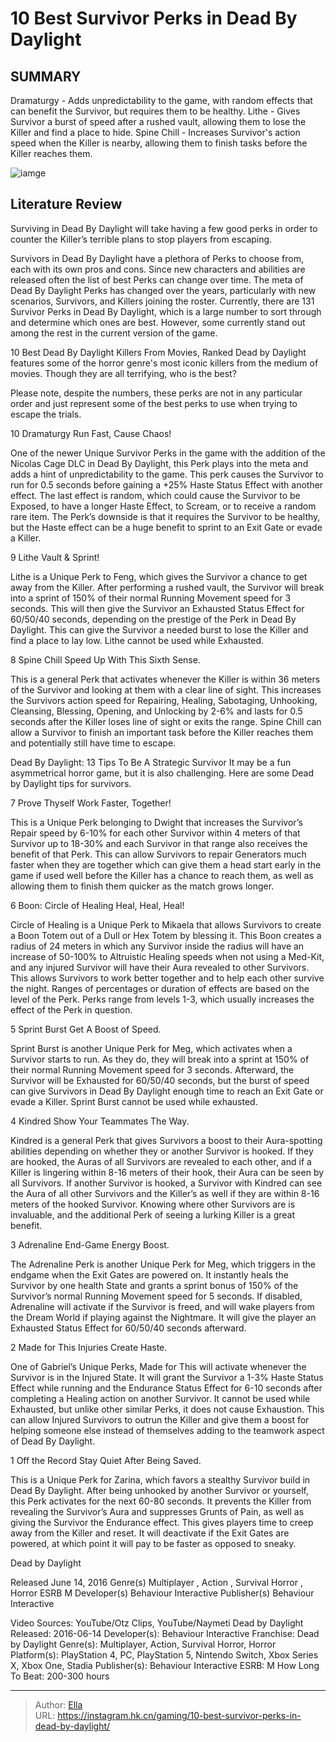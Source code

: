 # 10 Best Survivor Perks in Dead By Daylight


## SUMMARY 


 Dramaturgy - Adds unpredictability to the game, with random effects that can benefit the Survivor, but requires them to be healthy. 
 Lithe - Gives Survivor a burst of speed after a rushed vault, allowing them to lose the Killer and find a place to hide. 
 Spine Chill - Increases Survivor&#39;s action speed when the Killer is nearby, allowing them to finish tasks before the Killer reaches them. 

![iamge](https://static1.srcdn.com/wordpress/wp-content/uploads/2023/08/10-best-survivor-perks-in-dead-by-daylight-2.jpg)

## Literature Review

Surviving in Dead By Daylight will take having a few good perks in order to counter the Killer’s terrible plans to stop players from escaping.




Survivors in Dead By Daylight have a plethora of Perks to choose from, each with its own pros and cons. Since new characters and abilities are released often the list of best Perks can change over time.
The meta of Dead By Daylight Perks has changed over the years, particularly with new scenarios, Survivors, and Killers joining the roster. Currently, there are 131 Survivor Perks in Dead By Daylight, which is a large number to sort through and determine which ones are best. However, some currently stand out among the rest in the current version of the game.
            
 
 10 Best Dead By Daylight Killers From Movies, Ranked 
Dead by Daylight features some of the horror genre&#39;s most iconic killers from the medium of movies. Though they are all terrifying, who is the best?



Please note, despite the numbers, these perks are not in any particular order and just represent some of the best perks to use when trying to escape the trials. 










 








 10  Dramaturgy 
Run Fast, Cause Chaos!


 







One of the newer Unique Survivor Perks in the game with the addition of the Nicolas Cage DLC in Dead By Daylight, this Perk plays into the meta and adds a hint of unpredictability to the game. This perk causes the Survivor to run for 0.5 seconds before gaining a &#43;25% Haste Status Effect with another effect.
The last effect is random, which could cause the Survivor to be Exposed, to have a longer Haste Effect, to Scream, or to receive a random rare item. The Perk’s downside is that it requires the Survivor to be healthy, but the Haste effect can be a huge benefit to sprint to an Exit Gate or evade a Killer.





 9  Lithe 
Vault &amp; Sprint!
        

Lithe is a Unique Perk to Feng, which gives the Survivor a chance to get away from the Killer. After performing a rushed vault, the Survivor will break into a sprint of 150% of their normal Running Movement speed for 3 seconds.
This will then give the Survivor an Exhausted Status Effect for 60/50/40 seconds, depending on the prestige of the Perk in Dead By Daylight. This can give the Survivor a needed burst to lose the Killer and find a place to lay low.
Lithe cannot be used while Exhausted. 








 8  Spine Chill 
Speed Up With This Sixth Sense.


 







This is a general Perk that activates whenever the Killer is within 36 meters of the Survivor and looking at them with a clear line of sight. This increases the Survivors action speed for Repairing, Healing, Sabotaging, Unhooking, Cleansing, Blessing, Opening, and Unlocking by 2-6% and lasts for 0.5 seconds after the Killer loses line of sight or exits the range.
Spine Chill can allow a Survivor to finish an important task before the Killer reaches them and potentially still have time to escape. 

            
 
 Dead By Daylight: 13 Tips To Be A Strategic Survivor 
It may be a fun asymmetrical horror game, but it is also challenging. Here are some Dead by Daylight tips for survivors.








 7  Prove Thyself 
Work Faster, Together!
        

This is a Unique Perk belonging to Dwight that increases the Survivor’s Repair speed by 6-10% for each other Survivor within 4 meters of that Survivor up to 18-30% and each Survivor in that range also receives the benefit of that Perk.
This can allow Survivors to repair Generators much faster when they are together which can give them a head start early in the game if used well before the Killer has a chance to reach them, as well as allowing them to finish them quicker as the match grows longer.





 6  Boon: Circle of Healing 
Heal, Heal, Heal!
        

Circle of Healing is a Unique Perk to Mikaela that allows Survivors to create a Boon Totem out of a Dull or Hex Totem by blessing it. This Boon creates a radius of 24 meters in which any Survivor inside the radius will have an increase of 50-100% to Altruistic Healing speeds when not using a Med-Kit, and any injured Survivor will have their Aura revealed to other Survivors. This allows Survivors to work better together and to help each other survive the night.
Ranges of percentages or duration of effects are based on the level of the Perk. Perks range from levels 1-3, which usually increases the effect of the Perk in question. 






 5  Sprint Burst 
Get A Boost of Speed.


 







Sprint Burst is another Unique Perk for Meg, which activates when a Survivor starts to run. As they do, they will break into a sprint at 150% of their normal Running Movement speed for 3 seconds. Afterward, the Survivor will be Exhausted for 60/50/40 seconds, but the burst of speed can give Survivors in Dead By Daylight enough time to reach an Exit Gate or evade a Killer.
Sprint Burst cannot be used while exhausted. 






 4  Kindred 
Show Your Teammates The Way.
        

Kindred is a general Perk that gives Survivors a boost to their Aura-spotting abilities depending on whether they or another Survivor is hooked. If they are hooked, the Auras of all Survivors are revealed to each other, and if a Killer is lingering within 8-16 meters of their hook, their Aura can be seen by all Survivors.
If another Survivor is hooked, a Survivor with Kindred can see the Aura of all other Survivors and the Killer’s as well if they are within 8-16 meters of the hooked Survivor. Knowing where other Survivors are is invaluable, and the additional Perk of seeing a lurking Killer is a great benefit.





 3  Adrenaline 
End-Game Energy Boost.
        

The Adrenaline Perk is another Unique Perk for Meg, which triggers in the endgame when the Exit Gates are powered on. It instantly heals the Survivor by one health State and grants a sprint bonus of 150% of the Survivor’s normal Running Movement speed for 5 seconds.
If disabled, Adrenaline will activate if the Survivor is freed, and will wake players from the Dream World if playing against the Nightmare. It will give the player an Exhausted Status Effect for 60/50/40 seconds afterward.







 2  Made for This 
Injuries Create Haste.
        

One of Gabriel’s Unique Perks, Made for This will activate whenever the Survivor is in the Injured State. It will grant the Survivor a 1-3% Haste Status Effect while running and the Endurance Status Effect for 6-10 seconds after completing a Healing action on another Survivor.
It cannot be used while Exhausted, but unlike other similar Perks, it does not cause Exhaustion. This can allow Injured Survivors to outrun the Killer and give them a boost for helping someone else instead of themselves adding to the teamwork aspect of Dead By Daylight.





 1  Off the Record 
Stay Quiet After Being Saved.
        

This is a Unique Perk for Zarina, which favors a stealthy Survivor build in Dead By Daylight. After being unhooked by another Survivor or yourself, this Perk activates for the next 60-80 seconds. It prevents the Killer from revealing the Survivor’s Aura and suppresses Grunts of Pain, as well as giving the Survivor the Endurance effect.
This gives players time to creep away from the Killer and reset. It will deactivate if the Exit Gates are powered, at which point it will pay to be faster as opposed to sneaky.
        


  Dead by Daylight  


  Released    June 14, 2016     Genre(s)    Multiplayer , Action , Survival Horror , Horror     ESRB    M     Developer(s)    Behaviour Interactive     Publisher(s)    Behaviour Interactive    


Video Sources: YouTube/Otz Clips, YouTube/Naymeti
               Dead by Daylight   Released:   2016-06-14    Developer(s):   Behaviour Interactive    Franchise:   Dead by Daylight    Genre(s):   Multiplayer, Action, Survival Horror, Horror    Platform(s):   PlayStation 4, PC, PlayStation 5, Nintendo Switch, Xbox Series X, Xbox One, Stadia    Publisher(s):   Behaviour Interactive    ESRB:   M    How Long To Beat:   200-300 hours      

---

> Author: [Ella](https://instagram.hk.cn/)  
> URL: https://instagram.hk.cn/gaming/10-best-survivor-perks-in-dead-by-daylight/  

